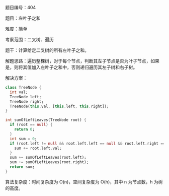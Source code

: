 题目编号：404

题目：左叶子之和

难度：简单

考察范围：二叉树、遍历

题干：计算给定二叉树的所有左叶子之和。

解题思路：遍历整棵树，对于每个节点，判断其左子节点是否为叶子节点，如果是，则将其值加入左叶子之和中，否则递归遍历其左子树和右子树。

解决方案：

```dart
class TreeNode {
  int val;
  TreeNode left;
  TreeNode right;
  TreeNode(this.val, [this.left, this.right]);
}

int sumOfLeftLeaves(TreeNode root) {
  if (root == null) {
    return 0;
  }
  int sum = 0;
  if (root.left != null && root.left.left == null && root.left.right == null) {
    sum += root.left.val;
  }
  sum += sumOfLeftLeaves(root.left);
  sum += sumOfLeftLeaves(root.right);
  return sum;
}
```

算法复杂度：时间复杂度为 O(n)，空间复杂度为 O(h)，其中 n 为节点数，h 为树的高度。